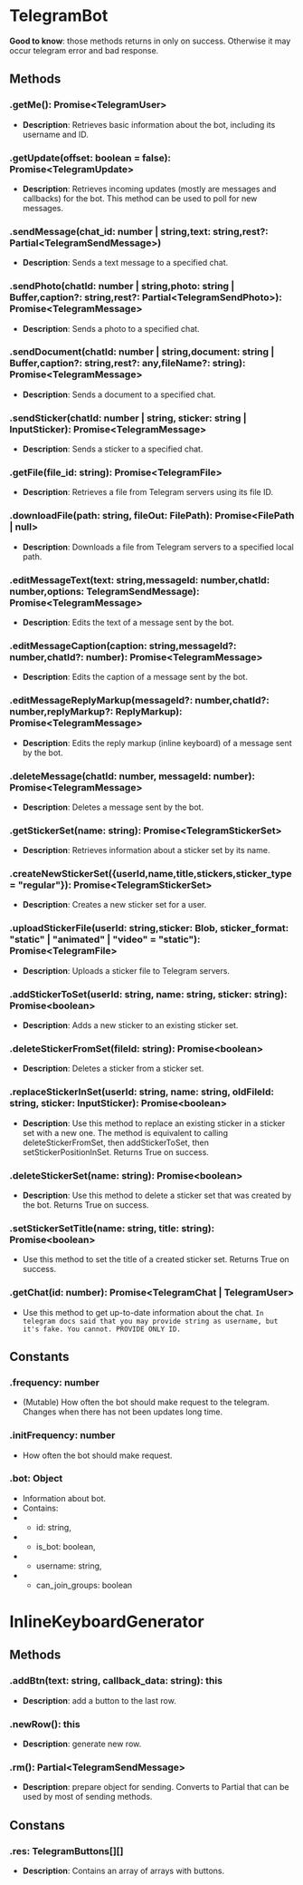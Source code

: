 # TelegramBot
**Good to know**: those methods returns in only on success. Otherwise it may occur telegram error and bad response.

## Methods
### .getMe(): Promise\<TelegramUser\>
- **Description**: Retrieves basic information about the bot, including its username and ID.

### .getUpdate(offset: boolean = false): Promise\<TelegramUpdate\>
- **Description**: Retrieves incoming updates (mostly are messages and callbacks) for the bot. This method can be used to poll for new messages.

### .sendMessage(chat_id: number | string,text: string,rest?: Partial\<TelegramSendMessage\>)
- **Description**: Sends a text message to a specified chat.

### .sendPhoto(chatId: number | string,photo: string | Buffer,caption?: string,rest?: Partial\<TelegramSendPhoto\>): Promise\<TelegramMessage\>
- **Description**: Sends a photo to a specified chat.

### .sendDocument(chatId: number | string,document: string | Buffer,caption?: string,rest?: any,fileName?: string): Promise\<TelegramMessage\>
- **Description**: Sends a document to a specified chat.

### .sendSticker(chatId: number | string, sticker: string | InputSticker): Promise\<TelegramMessage\>
- **Description**: Sends a sticker to a specified chat.

### .getFile(file_id: string): Promise\<TelegramFile\>
- **Description**: Retrieves a file from Telegram servers using its file ID.

### .downloadFile<FilePath extends string>(path: string, fileOut: FilePath): Promise\<FilePath | null\>
- **Description**: Downloads a file from Telegram servers to a specified local path.

### .editMessageText(text: string,messageId: number,chatId: number,options: TelegramSendMessage): Promise\<TelegramMessage\>
- **Description**: Edits the text of a message sent by the bot.

### .editMessageCaption(caption: string,messageId?: number,chatId?: number): Promise\<TelegramMessage\>
- **Description**: Edits the caption of a message sent by the bot.

### .editMessageReplyMarkup(messageId?: number,chatId?: number,replyMarkup?: ReplyMarkup): Promise\<TelegramMessage\>
- **Description**: Edits the reply markup (inline keyboard) of a message sent by the bot.

### .deleteMessage(chatId: number, messageId: number): Promise\<TelegramMessage\>
- **Description**: Deletes a message sent by the bot.

### .getStickerSet(name: string): Promise\<TelegramStickerSet\>
- **Description**: Retrieves information about a sticker set by its name.

### .createNewStickerSet({userId,name,title,stickers,sticker_type = "regular"}): Promise\<TelegramStickerSet\>
- **Description**: Creates a new sticker set for a user.

### .uploadStickerFile(userId: string,sticker: Blob, sticker_format: "static" | "animated" | "video" = "static"): Promise\<TelegramFile\>
- **Description**: Uploads a sticker file to Telegram servers.

### .addStickerToSet(userId: string, name: string, sticker: string): Promise\<boolean\>
- **Description**: Adds a new sticker to an existing sticker set.

### .deleteStickerFromSet(fileId: string): Promise\<boolean\>
- **Description**: Deletes a sticker from a sticker set.

### .replaceStickerInSet(userId: string, name: string, oldFileId: string, sticker: InputSticker): Promise\<boolean\>
- **Description**: Use this method to replace an existing sticker in a sticker set with a new one. The method is equivalent to calling deleteStickerFromSet, then addStickerToSet, then setStickerPositionInSet. Returns True on success.

### .deleteStickerSet(name: string): Promise\<boolean\>
- **Description**: Use this method to delete a sticker set that was created by the bot. Returns True on success.

### .setStickerSetTitle(name: string, title: string): Promise\<boolean\>
- Use this method to set the title of a created sticker set. Returns True on success.

### .getChat(id: number): Promise\<TelegramChat | TelegramUser\>
- Use this method to get up-to-date information about the chat. `In telegram docs said that you may provide string as username, but it's fake. You cannot. PROVIDE ONLY ID.`


## Constants
### .frequency: number
- (Mutable) How often the bot should make request to the telegram. Changes when there has not been updates long time.

### .initFrequency: number
- How often the bot should make request.

### .bot: Object
- Information about bot.
- Contains:
- - id: string,
- - is_bot: boolean,
- - username: string,
- - can_join_groups: boolean


# InlineKeyboardGenerator
## Methods
### .addBtn(text: string, callback_data: string): this
- **Description**: add a button to the last row.
### .newRow(): this
- **Description**: generate new row.
### .rm(): Partial\<TelegramSendMessage\>
- **Description**: prepare object for sending. Converts to Partial<TelegramSendMessage> that can be used by most of sending methods.
## Constans
### .res: TelegramButtons[][]
- **Description**: Contains an array of arrays with buttons.